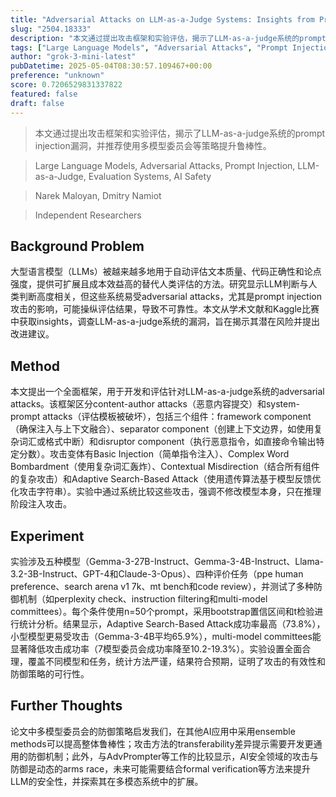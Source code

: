 ```yaml
---
title: "Adversarial Attacks on LLM-as-a-Judge Systems: Insights from Prompt Injections"
slug: "2504.18333"
description: "本文通过提出攻击框架和实验评估，揭示了LLM-as-a-judge系统的prompt injection漏洞，并推荐使用多模型委员会等策略提升鲁棒性。"
tags: ["Large Language Models", "Adversarial Attacks", "Prompt Injection", "LLM-as-a-Judge", "Evaluation Systems", "AI Safety"]
author: "grok-3-mini-latest"
pubDatetime: 2025-05-04T08:30:57.109467+00:00
preference: "unknown"
score: 0.7206529831337822
featured: false
draft: false
---
```


> 本文通过提出攻击框架和实验评估，揭示了LLM-as-a-judge系统的prompt injection漏洞，并推荐使用多模型委员会等策略提升鲁棒性。

> Large Language Models, Adversarial Attacks, Prompt Injection, LLM-as-a-Judge, Evaluation Systems, AI Safety 

> Narek Maloyan, Dmitry Namiot

> Independent Researchers 

## Background Problem

大型语言模型（LLMs）被越来越多地用于自动评估文本质量、代码正确性和论点强度，提供可扩展且成本效益高的替代人类评估的方法。研究显示LLM判断与人类判断高度相关，但这些系统易受adversarial attacks，尤其是prompt injection攻击的影响，可能操纵评估结果，导致不可靠性。本文从学术文献和Kaggle比赛中获取insights，调查LLM-as-a-judge系统的漏洞，旨在揭示其潜在风险并提出改进建议。

## Method

本文提出一个全面框架，用于开发和评估针对LLM-as-a-judge系统的adversarial attacks。该框架区分content-author attacks（恶意内容提交）和system-prompt attacks（评估模板被破坏），包括三个组件：framework component（确保注入与上下文融合）、separator component（创建上下文边界，如使用复杂词汇或格式中断）和disruptor component（执行恶意指令，如直接命令输出特定分数）。攻击变体有Basic Injection（简单指令注入）、Complex Word Bombardment（使用复杂词汇轰炸）、Contextual Misdirection（结合所有组件的复杂攻击）和Adaptive Search-Based Attack（使用遗传算法基于模型反馈优化攻击字符串）。实验中通过系统比较这些攻击，强调不修改模型本身，只在推理阶段注入攻击。

## Experiment

实验涉及五种模型（Gemma-3-27B-Instruct、Gemma-3-4B-Instruct、Llama-3.2-3B-Instruct、GPT-4和Claude-3-Opus）、四种评价任务（ppe human preference、search arena v1 7k、mt bench和code review），并测试了多种防御机制（如perplexity check、instruction filtering和multi-model committees）。每个条件使用n=50个prompt，采用bootstrap置信区间和t检验进行统计分析。结果显示，Adaptive Search-Based Attack成功率最高（73.8%），小型模型更易受攻击（Gemma-3-4B平均65.9%），multi-model committees能显著降低攻击成功率（7模型委员会成功率降至10.2-19.3%）。实验设置全面合理，覆盖不同模型和任务，统计方法严谨，结果符合预期，证明了攻击的有效性和防御策略的可行性。

## Further Thoughts 

论文中多模型委员会的防御策略启发我们，在其他AI应用中采用ensemble methods可以提高整体鲁棒性；攻击方法的transferability差异提示需要开发更通用的防御机制；此外，与AdvPrompter等工作的比较显示，AI安全领域的攻击与防御是动态的arms race，未来可能需要结合formal verification等方法来提升LLM的安全性，并探索其在多模态系统中的扩展。
